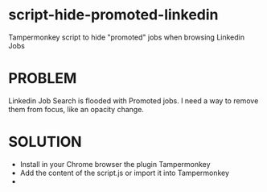 # script-hide-promoted-linkedin
Tampermonkey script to hide "promoted"  jobs when browsing Linkedin Jobs

# PROBLEM

Linkedin Job Search is flooded with Promoted jobs. I need a way to remove them from focus, like an opacity change.

# SOLUTION

- Install in your Chrome browser the plugin Tampermonkey
- Add the content of the script.js or import it into Tampermonkey
- 
